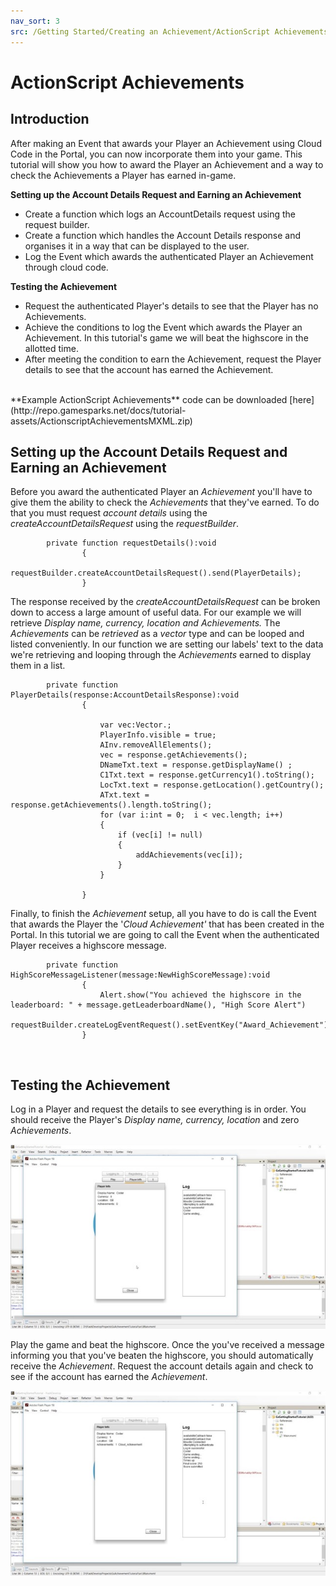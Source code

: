 ```yaml
---
nav_sort: 3
src: /Getting Started/Creating an Achievement/ActionScript Achievements.md
---
```


# ActionScript Achievements

## Introduction

After making an Event that awards your Player an Achievement using Cloud Code in the Portal, you can now incorporate them into your game. This tutorial will show you how to award the Player an Achievement and a way to check the Achievements a Player has earned in-game.

**Setting up the Account Details Request and Earning an Achievement**

  * Create a function which logs an AccountDetails request using the request builder.
  * Create a function which handles the Account Details response and organises it in a way that can be displayed to the user.
  * Log the Event which awards the authenticated Player an Achievement through cloud code.

**Testing the Achievement**

  * Request the authenticated Player's details to see that the Player has no Achievements.
  * Achieve the conditions to log the Event which awards the Player an Achievement. In this tutorial's game we will beat the highscore in the allotted time.
  * After meeting the condition to earn the Achievement, request the Player details to see that the account has earned the Achievement.

</br>
**Example ActionScript Achievements** code can be downloaded [here](http://repo.gamesparks.net/docs/tutorial-assets/ActionscriptAchievementsMXML.zip)

## Setting up the Account Details Request and Earning an Achievement

Before you award the authenticated Player an *Achievement* you'll have to give them the ability to check the *Achievements* that they've earned. To do that you must request *account details* using the *createAccountDetailsRequest* using the *requestBuilder*.

```
    	private function requestDetails():void
    			{
    				requestBuilder.createAccountDetailsRequest().send(PlayerDetails);
    			}
```

The response received by the *createAccountDetailsRequest* can be broken down to access a large amount of useful data. For our example we will retrieve *Display name, currency, location *and* Achievements.* The *Achievements* can be *retrieved* as a *vector* type and can be looped and listed conveniently. In our function we are setting our labels' text to the data we're retrieving and looping through the *Achievements* earned to display them in a list.

```
    	private function PlayerDetails(response:AccountDetailsResponse):void
    			{

    				var vec:Vector.;
    				PlayerInfo.visible = true;
    				AInv.removeAllElements();
    				vec = response.getAchievements();
    				DNameTxt.text = response.getDisplayName() ;
    				C1Txt.text = response.getCurrency1().toString();
    				LocTxt.text = response.getLocation().getCountry();
    				ATxt.text = response.getAchievements().length.toString();
    				for (var i:int = 0;  i < vec.length; i++)
    				{
    					if (vec[i] != null)
    					{
    						addAchievements(vec[i]);
    					}
    				}

    			}
```

Finally, to finish the *Achievement* setup, all you have to do is call the Event that awards the Player the '*Cloud Achievement'* that has been created in the Portal. In this tutorial we are going to call the Event when the authenticated Player receives a highscore message.

```
    	private function HighScoreMessageListener(message:NewHighScoreMessage):void
    			{
    				Alert.show("You achieved the highscore in the leaderboard: " + message.getLeaderboardName(), "High Score Alert")
    				requestBuilder.createLogEventRequest().setEventKey("Award_Achievement").send(GeneralLogResponse);
    			}
```

 

## Testing the Achievement

Log in a Player and request the details to see everything is in order. You should receive the Player's *Display name, currency, location* and zero *Achievements*.

![l](img/AS/1.jpg)

Play the game and beat the highscore. Once the you've received a message informing you that you've beaten the highscore, you should automatically receive the *Achievement*. Request the account details again and check to see if the account has earned the *Achievement*.

![l](img/AS/2.jpg)
